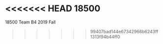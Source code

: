 <<<<<<< HEAD
18500 
=======
18500 Team B4 2019 Fall
>>>>>>> 99407bad144e67342966b6243ff1313f94b44ff0
